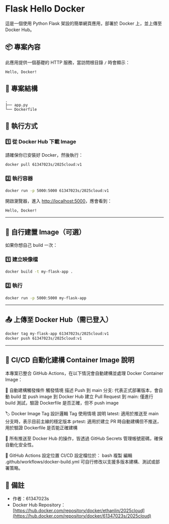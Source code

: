 
# Flask Hello Docker

這是一個使用 Python Flask 架設的簡單網頁應用，部署於 Docker 上，並上傳至 Docker Hub。

## 📦 專案內容

此應用提供一個基礎的 HTTP 服務，當訪問根目錄 `/` 時會顯示：

```
Hello, Docker!
```

## 📁 專案結構

```
.
├── app.py
└── Dockerfile
```

## 🚀 執行方式

### 1️⃣ 從 Docker Hub 下載 Image

請確保你已安裝好 Docker，然後執行：

```bash
docker pull 61347023s/2025cloud:v1
```

### 2️⃣ 執行容器

```bash
docker run -p 5000:5000 61347023s/2025cloud:v1
```

開啟瀏覽器，進入 [http://localhost:5000](http://localhost:5000)，應會看到：

```
Hello, Docker!
```

---

## 🐳 自行建置 Image（可選）

如果你想自己 build 一次：

### 1️⃣ 建立映像檔

```bash
docker build -t my-flask-app .
```

### 2️⃣ 執行

```bash
docker run -p 5000:5000 my-flask-app
```

---

## 📤 上傳至 Docker Hub（需已登入）

```bash
docker tag my-flask-app 61347023s/2025cloud:v1
docker push 61347023s/2025cloud:v1
```

---

## 🐳 CI/CD 自動化建構 Container Image 說明
本專案已整合 GitHub Actions，在以下情況會自動建構並處理 Docker Container Image：

🔁 自動建構觸發條件
觸發情境	描述
Push 到 main 分支: 代表正式部署版本，會自動 build 並 push image 到 Docker Hub
建立 Pull Request 到 main: 僅進行 build 測試，驗證 Dockerfile 是否正確，但不 push image

🏷️ Docker Image Tag 設計邏輯
Tag	使用情境	說明
latest: 適用於推送至 main 分支時，表示目前主線的穩定版本
prtest: 適用於建立 PR 時自動建構但不推送，用於驗證 Dockerfile 是否能正確建構

🔐 所有推送至 Docker Hub 的操作，皆透過 GitHub Secrets 管理帳號密碼，確保自動化安全性。

📁 GitHub Actions 設定位置
CI/CD 設定檔位於：
bash
複製
編輯
.github/workflows/docker-build.yml
可自行修改以支援多版本建構、測試或部署策略。

## 📌 備註

- 作者：61347023s  
- Docker Hub Repository：[https://hub.docker.com/repository/docker/ethanlin/2025cloud](https://hub.docker.com/repository/docker/61347023s/2025cloud)

